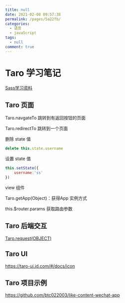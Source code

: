 ```yaml
---
title: null
date: 2021-02-08 09:57:38
permalink: /pages/5a22fb/
categories: 
  - 语言
  - javaScript
tags: 
  - null
comment: true
---
```

# Taro 学习笔记

[Sass学习资料](https://sass.bootcss.com/guide)

## Taro 页面

Taro.navgateTo 跳转到有返回按钮的页面

Taro.redirectTo 跳转到一个页面

删除 state 值

```js
delete this.state.username
```

设置 state 值

```js
this.setState({
	username:'ss'
})
```

view 组件

Taro.getApp(Object)：获得App 实例方式

this.$router.params 获取路由参数

## Taro 后端交互

[Taro.request(OBJECT)](https://nervjs.github.io/taro/docs/apis/network/request/request.html#docsNav)

## Taro UI

https://taro-ui.jd.com/#/docs/icon

## Taro 项目示例

https://github.com/btc022003/like-content-wechat-app